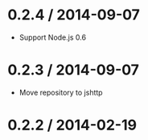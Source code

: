 0.2.4 / 2014-09-07
==================

 * Support Node.js 0.6

0.2.3 / 2014-09-07
==================

 * Move repository to jshttp

0.2.2 / 2014-02-19
==================